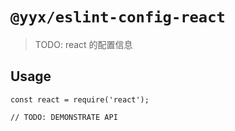 # `@yyx/eslint-config-react`

> TODO: react 的配置信息

## Usage

```
const react = require('react');

// TODO: DEMONSTRATE API
```
